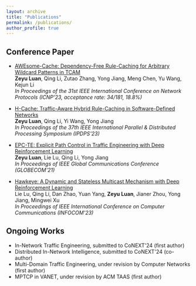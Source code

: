 ```yaml
---
layout: archive
title: "Publications"
permalink: /publications/
author_profile: true
---
```




## Conference Paper
* [AWEsome-Cache: Dependency-Free Rule-Caching for Arbitrary Wildcard Patterns in TCAM](https://ieeexplore.ieee.org/document/10355586) \
  <strong>Zeyu Luan</strong>, Qing Li, Zutao Zhang, Yong Jiang, Meng Chen, Yu Wang, Kejun Li \
  _In Proceedings of the 31st IEEE International Conference on Network Protocols (ICNP'23, acceptance rate: 34/181, 18.8%)_

* [H-Cache: Traffic-Aware Hybrid Rule-Caching in Software-Defined Networks](https://ieeexplore.ieee.org/document/10177484) \
  <strong>Zeyu Luan</strong>, Qing Li, Yi Wang, Yong Jiang \
   _In Proceedings of the 37th IEEE International Parallel & Distributed Processing Symposium (IPDPS'23)_

* [EPC-TE: Explicit Path Control in Traffic Engineering with Deep Reinforcement Learning](https://ieeexplore.ieee.org/document/9685792) \
  <strong>Zeyu Luan</strong>, Lie Lu, Qing Li, Yong Jiang \
  _In Proceedings of IEEE Global Communications Conference (GLOBECOM'21)_



* [Hawkeye: A Dynamic and Stateless Multicast Mechanism with Deep Reinforcement Learning](https://ieeexplore.ieee.org/document/10228869) \
  Lie Lu, Qing Li, Dan Zhao, Yuan Yang, <strong>Zeyu Luan</strong>, Jianer Zhou, Yong Jiang, Mingwei Xu \
  _In Proceedings of IEEE International Conference on Computer Communications (INFOCOM'23)_

  
<!-- 
## Workshop Paper
* [SmartTE: Partially Deployed Segment Routing for Smart Traffic Engineering with Deep Reinforcement Learning](https://ieeexplore.ieee.org/document/9472815) \
  <strong>Zeyu Luan</strong>, Qing Li, Yong Jiang \
  _In Proceedings of the 20th IFIP Networking Conference (IFIP Networking'21)_
-->
  
## Ongoing Works

* In-Network Traffic Engineering, submitted to CoNEXT'24 (first author)
* Distributed In-Network Intelligence, submitted to CoNEXT'24 (co-author)
* Multi-Domain Traffic Engineering, under revision by Computer Networks (first author)
* MPTCP in VANET, under revision by ACM TAAS (first author)

